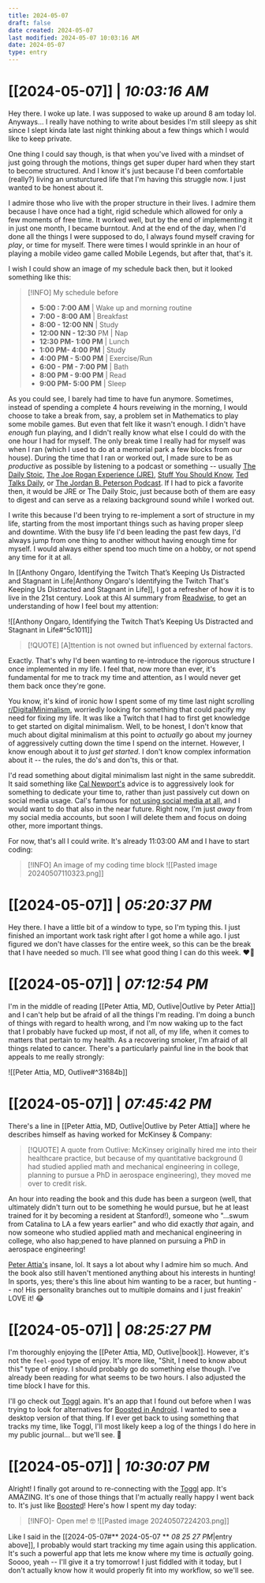 ```yaml
---
title: 2024-05-07
draft: false
date created: 2024-05-07
last modified: 2024-05-07 10:03:16 AM
date: 2024-05-07
type: entry
---
```


# **[[2024-05-07]]** | *10:03:16 AM*

Hey there. I woke up late. I was supposed to wake up around 8 am today lol. Anyways... I really have nothing to write about besides I'm still sleepy as shit since I slept kinda late last night thinking about a few things which I would like to keep private.

One thing I could say though, is that when you've lived with a mindset of just going through the motions, things get super duper hard when they start to become structured. And I know it's just because I'd been comfortable (really?) living an unsturctured life that I'm having this struggle now. I just wanted to be honest about it.

I admire those who live with the proper structure in their lives. I admire them because I have once had a tight, rigid schedule which allowed for only a few moments of free time. It worked well, but by the end of implementing it in just one month, I became burntout. And at the end of the day, when I'd done all the things I were supposed to do, I always found myself craving for *play*, or time for myself. There were times I would sprinkle in an hour of playing a mobile video game called Mobile Legends, but after that, that's it.

I wish I could show an image of my schedule back then, but it looked something like this:

>[!INFO] My schedule before
>- **5:00 : 7:00 AM** | Wake up and morning routine
>- **7:00 - 8:00 AM** | Breakfast
>- **8:00 - 12:00 NN** | Study
>- **12:00 NN - 12:30** PM | Nap
>- **12:30 PM- 1:00 PM** | Lunch
>- **1:00 PM- 4:00 PM** | Study
>- **4:00 PM - 5:00 PM** | Exercise/Run
>- **6:00 - PM - 7:00 PM** | Bath
>- **8:00 PM - 9:00 PM** | Read
>- **9:00 PM- 5:00 PM** | Sleep
>

As you could see, I barely had time to have fun anymore. Sometimes, instead of spending a complete 4 hours reveiwing in the morning, I would choose to take a break from, say, a problem set in Mathematics to play some mobile games. But even that felt like it wasn't enough. I didn't have *enough* fun playing, and I didn't really know what else I could do with the one hour I had for myself. The only break time I really had for myself was when I ran (which I used to do at a memorial park a few blocks from our house). During the time that I ran or worked out, I made sure to be as *productive* as possible by listening to a podcast or something -- usually [The Daily Stoic](https://dailystoic.com/podcast/),  [The Joe Rogan Experience (JRE)](https://open.spotify.com/show/4rOoJ6Egrf8K2IrywzwOMk), [Stuff You Should Know](https://open.spotify.com/show/0ofXAdFIQQRsCYj9754UFx), [Ted Talks Daily](https://open.spotify.com/show/1VXcH8QHkjRcTCEd88U3ti?si=735ce876e0824b3d), or [The Jordan B. Peterson Podcast](https://open.spotify.com/show/1Zw2DKjelPnuEYpydFlhgN?si=6478a1602ad14781). If I had to pick a favorite then, it would be JRE or The Daily Stoic, just because both of them are easy to digest and can serve as a relaxing background sound while I worked out.

I write this because I'd been trying to re-implement a sort of structure in my life, starting from the most important things such as having proper sleep and downtime. With the busy life I'd been leading the past few days, I'd always jump from one thing to another without having enough time for myself. I would always either spend too much time on a hobby, or not spend any time for it at all.

In [[Anthony Ongaro, Identifying the Twitch That’s Keeping Us Distracted and Stagnant in Life|Anthony Ongaro's Identifying the Twitch That's Keeping Us Distracted and Stagnant in Life]], I got a refresher of how it is to live in the 21st century. Look at this AI summary from [Readwise](https://readwise.io/i/ian161), to get an understanding of how I feel bout my attention:

![[Anthony Ongaro, Identifying the Twitch That’s Keeping Us Distracted and Stagnant in Life#^5c1011]]

>[!QUOTE] [A]ttention is not owned but influenced by external factors.

Exactly. That's why I'd been wanting to re-introduce the rigorous structure I once implemented in my life. I feel that, now more than ever, it's fundamental for me to track my time and attention, as I would never get them back once they're gone.

You know, it's kind of ironic how I spent some of my time last night scrolling [r/DigitalMinimalism](https://www.reddit.com/r/digitalminimalism/), worriedly looking for something that could pacify my need for fixing my life. It was like a Twitch that I had to first get knowledge to get started on digital minimalism. Well, to be honest, I don't know that much about digital minimalism at this point to *actually* go about my journey of aggressively cutting down the time I spend on the internet. However, I know enough about it to *just get started*. I don't know complex information about it -- the rules, the do's and don'ts, this or that.

I'd read something about digital minimalism last night in the same subreddit. It said something like [Cal Newport's](https://calnewport.com) advice is to aggressively look for something to dedicate your time to, rather than just passively cut down on social media usage. Cal's famous for [not using social media at all](https://youtu.be/m6AF_aFuD8w), and I would want to do that also in the near future. Right now, I'm just *away* from my social media accounts, but soon I will delete them and focus on doing other, more important things.

For now, that's all I could write. It's already 11:03:00 AM and I have to start coding:

>[!INFO] An image of my coding time block
> ![[Pasted image 20240507110323.png]]

# **[[2024-05-07]]** | *05:20:37 PM*

Hey there. I have a little bit of a window to type, so I'm typing this. I just finished an important work task right after I got home a while ago. I just figured we don't have classes for the entire week, so this can be the break that I have needed so much. I'll see what good thing I can do this week. ❤️‍🔥

# **[[2024-05-07]]** | *07:12:54 PM*

I'm in the middle of reading [[Peter Attia, MD, Outlive|Outlive by Peter Attia]] and I can't help but be afraid of all the things I'm reading. I'm doing a bunch of things with regard to health wrong, and I'm now waking up to the fact that I probably have fucked up most, if not all, of my life, when it comes to matters that pertain to my health.  As a recovering smoker, I'm afraid of all things related to cancer. There's a particularly painful line in the book that appeals to me really strongly:

![[Peter Attia, MD, Outlive#^31684b]]

# **[[2024-05-07]]** | *07:45:42 PM*

There's a line in [[Peter Attia, MD, Outlive|Outlive by Peter Attia]] where he describes himself as having worked for McKinsey & Company:

>[!QUOTE] A quote from Outlive:
>McKinsey originally hired me into their healthcare practice, but because of my quantitative background (I had studied applied math and mechanical engineering in college, planning to pursue a PhD in aerospace engineering), they moved me over to credit risk.

An hour into reading the book and this dude has been a surgeon (well, that ultimately didn't turn out to be something he would pursue, but he at least trained for it by becoming a resident at Stanford!), someone who "...swum from Catalina to LA a few years earlier" and who did exactly *that* again, and now someone who studied applied math and mechanical engineering in college, who also hap;pened to have planned on pursuing a PhD in aerospace engineering!

[Peter Attia's](https://peterattiamd.com/about/) insane, lol. It says a lot about why I admire him so much. And the book also still haven't mentioned anything about his interests in hunting! In sports, yes; there's this line about him wanting to be a racer, but hunting -- no! His personality branches out to multiple domains and I just freakin' LOVE it! 😂

# **[[2024-05-07]]** | *08:25:27 PM*

I'm thoroughly enjoying the [[Peter Attia, MD, Outlive|book]]. However, it's not the `feel-good` type of enjoy. It's more like, "Shit, I need to know about this" type of enjoy. I should probably go do something else though. I've already been reading for what seems to be two hours. I also adjusted the time block I have for this.

I'll go check out [Toggl](https://toggl.com/) again. It's an app that I found out before when I was trying to look for alternatives for [Boosted in Android](https://www.boostedproductivity.com/). I wanted to see a desktop version of that thing. If I ever get back to using something that tracks my time, like Toggl, I'll most likely keep a log of the things I do here in my public journal... but we'll see. 🩶


# **[[2024-05-07]]** | *10:30:07 PM*

Alright! I finally got around to re-connecting with the [Toggl](https://toggl.com/) app. It's AMAZING. It's one of those things that I'm actually really happy I went back to. It's just like [Boosted](https://www.boostedproductivity.com/)! Here's how I spent my day today:

>[!INFO]- Open me! 🤓
>![[Pasted image 20240507224203.png]]

Like I said in the [[2024-05-07#** 2024-05-07 ** *08 25 27 PM*|entry above]], I probably would start tracking my time again using this application. It's such a powerful app that lets me know where my time is *actually* going. Soooo, yeah -- I'll give it a try tomorrow! I just fiddled with it today, but I don't actually know how it would properly fit into my workflow, so we'll see.

